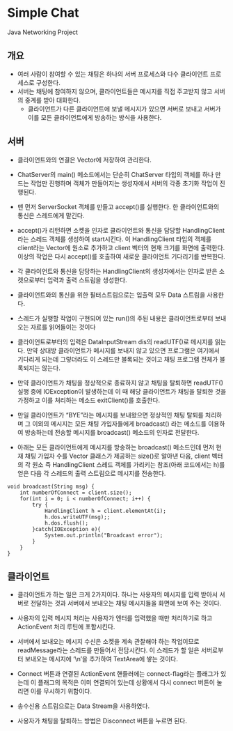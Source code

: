 # Simple Chat
Java Networking Project


## 개요
- 여러 사람이 참여할 수 있는 채팅은 하나의 서버 프로세스와 다수 클라이언트 프로세스로 구성한다. 
- 서버는 채팅에 참여하지 않으며, 클라이언트들은 메시지를 직접 주고받지 않고 서버의 중계를 받아 대화한다. 
  - 클라이언트가 다른 클라이언트에 보낼 메시지가 있으면 서버로 보내고 서버가 이를 모든 클라이언트에게 방송하는 방식을 사용한다.

## 서버
- 클라이언트와의 연결은 Vector에 저장하여 관리한다.
- ChatServer의 main() 메소드에서는 단순히 ChatServer 타입의 객체를 하나 만드는 작업만 진행하며 객체가 만들어지는 생성자에서 서버의 각종 초기화 작업이 진행된다. 
- 맨 먼저 ServerSocket 객체를 만들고 accept()를 실행한다. 한 클라이언트와의 통신은 스레드에게 맡긴다. 
- accept()가 리턴하면 소켓을 인자로 클라이언트와 통신을 담당할 HandlingClient라는 스레드 객체를 생성하여 start시킨다. 이 HandlingClient 타입의 객체를 client라는 Vector에 원소로 추가하고 client 벡터의 현재 크기를 화면에 출력한다. 이상의 작업은 다시 accept()를 호출하여 새로운 클라이언트 기다리기를 반복한다.

- 각 클라이언트와 통신을 담당하는 HandlingClient의 생성자에서는 인자로 받은 소켓으로부터 입력과 출력 스트림을 생성한다. 
- 클라이언트와의 통신을 위한 필터스트림으로는 입출력 모두 Data 스트림을 사용한다. 
- 스레드가 실행할 작업이 구현되어 있는 run()의 주된 내용은 클라이언트로부터 보내오는 자료를 읽어들이는 것이다
- 클라이언트로부터의 입력은 DataInputStream dis의 readUTF()로 메시지를 읽는다. 만약 상대방 클라이언트가 메시지를 보내지 않고 있으면 프로그램은 여기에서 기다리게 되는데 그렇더라도 이 스레드만 블록되는 것이고 채팅 프로그램 전체가 블록되지는 않는다.

- 만약 클라이언트가 채팅을 정상적으로 종료하지 않고 채팅을 탈퇴하면 readUTF() 실행 중에 IOException이 발생하는데 이 때 해당 클라이언트가 채팅을 탈퇴한 것을 가정하고 이를 처리하는 메소드 exitClient()를 호출한다.
- 만일 클라이언트가 “BYE”라는 메시지를 보내왔으면 정상적인 채팅 탈퇴를 처리하며 그 이외의 메시지는 모든 채팅 가입자들에게 broadcast() 라는 메소드를 이용하여 방송하는데 전송할 메시지를 broadcast() 메소드의 인자로 전달한다.

- 아래는 모든 클라이언트에게 메시지를 방송하는 broadcast() 메소드인데 먼저 현재 채팅 가입자 수를 Vector 클래스가 제공하는 size()로 알아낸 다음, client 벡터의 각 원소 즉 HandlingClient 스레드 객체를 가리키는 참조(아래 코드에서는 h)를 얻은 다음 각 스레드의 출력 스트림으로 메시지를 전송한다.
```
void broadcast(String msg) {
	int numberOfConnect = client.size();
	for(int i = 0; i < numberOfConnect; i++) {
		try {
			HandlingClient h = client.elementAt(i);
			h.dos.writeUTF(msg);;
			h.dos.flush();	
		}catch(IOException e){
			System.out.println("Broadcast error");
		}
	}
}
```

## 클라이언트 
- 클라이언트가 하는 일은 크게 2가지이다. 하나는 사용자의 메시지를 입력 받아서 서버로 전달하는 것과 서버에서 보내오는 채팅 메시지들을 화면에 보여 주는 것이다.
- 사용자의 입력 메시지 처리는 사용자가 엔터를 입력했을 때만 처리하기로 하고ActionEvent 처리 루틴에 포함시킨다. 
- 서버에서 보내오는 메시지 수신은 소켓을 계속 관찰해야 하는 작업이므로 readMessage라는 스레드를 만들어서 전담시킨다. 이 스레드가 할 일은 서버로부터 보내오는 메시지에 ‘\n’을 추가하여 TextArea에 쌓는 것이다.

- Connect 버튼과 연결된 ActionEvent 핸들러에는 connect-flag라는 플래그가 있는데 이 플래그의 목적은 이미 연결되어 있는데 상황에서 다시 connect 버튼이 눌리면 이를 무시하기 위함이다. 
- 송수신용 스트림으로는 Data Stream을 사용하였다.
- 사용자가 채팅을 탈퇴하느 방법은 Disconnect 버튼을 누르면 된다.





